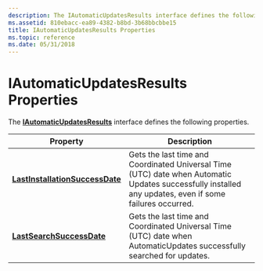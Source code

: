 ```yaml
---
description: The IAutomaticUpdatesResults interface defines the following properties.
ms.assetid: 810ebacc-ea89-4382-b8bd-3b68bbcbbe15
title: IAutomaticUpdatesResults Properties
ms.topic: reference
ms.date: 05/31/2018
---
```


# IAutomaticUpdatesResults Properties

The [**IAutomaticUpdatesResults**](/windows/desktop/api/Wuapi/nn-wuapi-iautomaticupdatesresults) interface defines the following properties.



| Property                                                                                    | Description                                                                                                                                             |
|---------------------------------------------------------------------------------------------|---------------------------------------------------------------------------------------------------------------------------------------------------------|
| [**LastInstallationSuccessDate**](/windows/desktop/api/Wuapi/nf-wuapi-iautomaticupdatesresults-get_lastinstallationsuccessdate) | Gets the last time and Coordinated Universal Time (UTC) date when Automatic Updates successfully installed any updates, even if some failures occurred. |
| [**LastSearchSuccessDate**](/windows/desktop/api/Wuapi/nf-wuapi-iautomaticupdatesresults-get_lastsearchsuccessdate)             | Gets the last time and Coordinated Universal Time (UTC) date when AutomaticUpdates successfully searched for updates.                                   |



 

 

 



